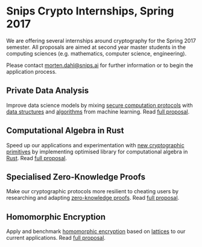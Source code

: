Snips Crypto Internships, Spring 2017
=====================================

We are offering several internships around cryptography for the Spring 2017 semester. All proposals are aimed at second year master students in the computing sciences (e.g. mathematics, computer science, engineering).

Please contact [morten.dahl@snips.ai](mailto:morten.dahl@snips.ai) for further information or to begin the application process.


Private Data Analysis
---------------------
Improve data science models by mixing [secure computation protocols](https://en.wikipedia.org/wiki/Secure_multi-party_computation) with [data structures](https://en.wikipedia.org/wiki/Count%E2%80%93min_sketch) and [algorithms](https://en.wikipedia.org/wiki/Streaming_algorithm) from machine learning. Read [full proposal](/data-analysis/main.pdf).


Computational Algebra in Rust
-----------------------------
Speed up our applications and experimentation with [new cryptographic primitives](https://en.wikipedia.org/wiki/Supersingular_isogeny_key_exchange) by implementing optimised library for computational algebra in [Rust](https://www.rust-lang.org/en-US/). Read [full proposal](/rust-arith/main.pdf).


Specialised Zero-Knowledge Proofs
---------------------------------
Make our cryptographic protocols more resilient to cheating users by researching and adapting [zero-knowledge proofs](https://en.wikipedia.org/wiki/Zero-knowledge_proof). Read [full proposal](/zkproofs/main.pdf).


Homomorphic Encryption
----------------------
Apply and benchmark [homomorphic encryption](https://en.wikipedia.org/wiki/Homomorphic_encryption#Fully_homomorphic_encryption) based on [lattices](https://en.wikipedia.org/wiki/Lattice-based_cryptography) to our current applications. Read [full proposal](/lattice-he/main.pdf).
